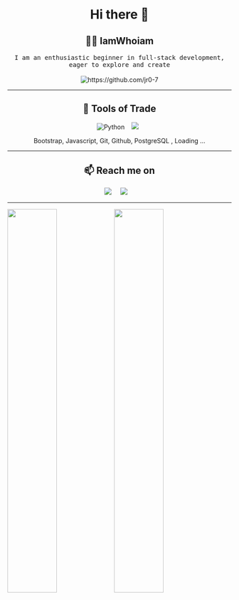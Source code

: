<h1 align="center">  Hi there 👋 </h1>

<h2 align="center"> 👨‍💻 IamWhoiam</h2>
<p align="center">
  <samp>I am an enthusiastic beginner in full-stack development, eager to explore and create
  </samp>
  <br> <br>
  <img src="https://komarev.com/ghpvc/?username=jr0-7" alt="https://github.com/jr0-7" />
</p>

<hr>

<h2 align="center"> 🔭 Tools of Trade</h2>
<p align="center">
  <img  alt='Python' src="https://img.shields.io/badge/python-3670A0?style=for-the-badge&logo=python&logoColor=ffdd54" />&nbsp;&nbsp;&nbsp;
<!--   <img alt='Javascript' src="https://img.shields.io/badge/javascript-%23323330.svg?style=for-the-badge&logo=javascript&logoColor=%23F7DF1E" />&nbsp;&nbsp;&nbsp; -->
<!--    <img src="https://img.shields.io/badge/react%20-%2300D9FF.svg?&style=for-the-badge&logo=react&logoColor=white" />&nbsp;&nbsp;&nbsp; -->
  <img src="https://img.shields.io/badge/django-%23092E20.svg?style=for-the-badge&logo=django&logoColor=white" />&nbsp;&nbsp;
</p>
<p align="center">Bootstrap, Javascript, Git, Github, PostgreSQL , Loading ...</p>

<hr>

<h2  align="center">📫 Reach me on</h2>
<p align="center">
  <a target="_blank"href="https://www.linkedin.com/in/jasir-jaleel-69293a1bb/"><img src="https://img.shields.io/badge/linkedin-%230077B5.svg?&style=for-the-badge&logo=linkedin&logoColor=white" /></a>&nbsp;&nbsp;&nbsp;&nbsp;
  <a href="mailto:jasirjaleel777@gmail.com?subject=Hello%20Jasir,%20From%20Github"><img src="https://img.shields.io/badge/gmail-%23D14836.svg?&style=for-the-badge&logo=gmail&logoColor=white" /></a>&nbsp;&nbsp;&nbsp;&nbsp;
</p>

 <hr>

<img align="left" width='47%' src="https://github-readme-stats.vercel.app/api?username=jr0-7&show_icons=true&theme=radical" />

<img align="left"  width='47%'  src="https://github-readme-stats.vercel.app/api/top-langs/?username=jr0-7&layout=compact" />



